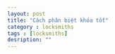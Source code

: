 ```yaml
---
layout: post
title: "Cách phân biệt khóa tốt"
category : locksmiths
tags : [locksmiths]
desription: ""
---
```



